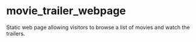 # movie_trailer_webpage
Static web page allowing visitors to browse a list of movies and watch the trailers.
